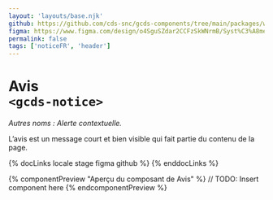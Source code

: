 ```yaml
---
layout: 'layouts/base.njk'
github: https://github.com/cds-snc/gcds-components/tree/main/packages/web/src/components/gcds-notice
figma: https://www.figma.com/design/o4SguSZdar2CCFzSkWNrmB/Syst%C3%A8me-de-design-GC?node-id=2002-8&node-type=canvas&t=Noeefrm7sr1qAV8J-0
permalink: false
tags: ['noticeFR', 'header']
---
```


# Avis <br>`<gcds-notice>`

_Autres noms : Alerte contextuelle._

L’avis est un message court et bien visible qui fait partie du contenu de la page.

{% docLinks locale stage figma github %}
{% enddocLinks %}

{% componentPreview "Aperçu du composant de Avis" %}
// TODO: Insert component here
<gcds-notice>
</gcds-notice>
{% endcomponentPreview %}

